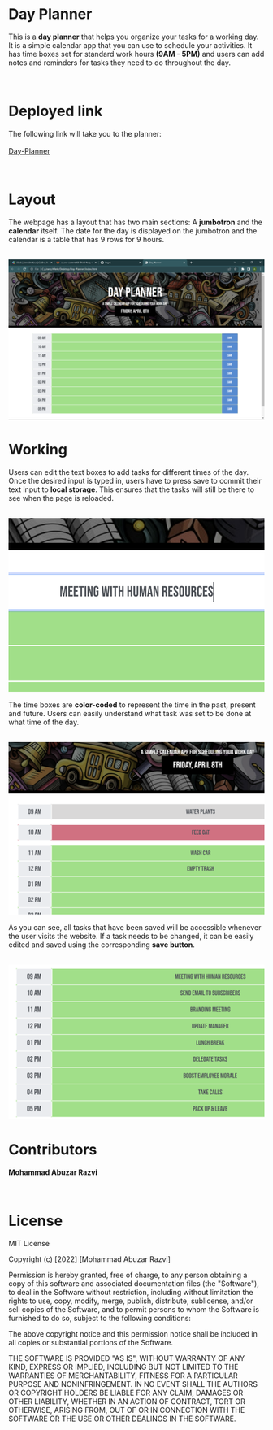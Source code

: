 # Day Planner

This is a <strong>day planner</strong> that helps you organize your tasks for a working day. It is a simple calendar app that you can use to schedule your activities. It has time boxes set for standard work hours <strong>(9AM - 5PM)</strong> and users can add notes and reminders for tasks they need to do throughout the day.

<br>

# Deployed link

The following link will take you to the planner: <br><br>
<a href= "https://moecancode.github.io/Day-Planner/">Day-Planner</a>

<br>

# Layout


The webpage has a layout that has two main sections: A <strong>jumbotron</strong> and the <strong>calendar</strong> itself. The date for the day is displayed on the jumbotron and the calendar is a table that has 9 rows for 9 hours.

<br>

<img src= "./assets/layout.png">

<br>

# Working

Users can edit the text boxes to add tasks for different times of the day. Once the desired input is typed in, users have to press save to commit their text input to <strong>local storage</strong>. This ensures that the tasks will still be there to see when the page is reloaded.

<br>

<img src= "./assets/type.png">

<br>

The time boxes are <strong>color-coded</strong> to represent the time in the past, present and future. Users can easily understand what task was set to be done at what time of the day. 

<br>

<img src = "./assets/color.png">

<br>

As you can see, all tasks that have been saved will be accessible whenever the user visits the website. If a task needs to be changed, it can be easily edited and saved using the corresponding <strong>save button</strong>.

<br>

<img src = "./assets/schedule.png">

<br>


# Contributors

**Mohammad Abuzar Razvi**

<br>

# License

MIT License

Copyright (c) [2022] [Mohammad Abuzar Razvi]

Permission is hereby granted, free of charge, to any person obtaining a copy
of this software and associated documentation files (the "Software"), to deal
in the Software without restriction, including without limitation the rights
to use, copy, modify, merge, publish, distribute, sublicense, and/or sell
copies of the Software, and to permit persons to whom the Software is
furnished to do so, subject to the following conditions:

The above copyright notice and this permission notice shall be included in all
copies or substantial portions of the Software.

THE SOFTWARE IS PROVIDED "AS IS", WITHOUT WARRANTY OF ANY KIND, EXPRESS OR
IMPLIED, INCLUDING BUT NOT LIMITED TO THE WARRANTIES OF MERCHANTABILITY,
FITNESS FOR A PARTICULAR PURPOSE AND NONINFRINGEMENT. IN NO EVENT SHALL THE
AUTHORS OR COPYRIGHT HOLDERS BE LIABLE FOR ANY CLAIM, DAMAGES OR OTHER
LIABILITY, WHETHER IN AN ACTION OF CONTRACT, TORT OR OTHERWISE, ARISING FROM,
OUT OF OR IN CONNECTION WITH THE SOFTWARE OR THE USE OR OTHER DEALINGS IN THE
SOFTWARE.